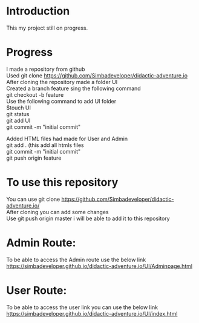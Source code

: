 # Introduction
This my project still on progress.<br>


# Progress
I made a repository from github<br>
Used git clone https://github.com/Simbadeveloper/didactic-adventure.io<br>
After cloning the repository made a folder UI<br>
Created a branch feature sing the following command<br>
git checkout -b feature<br>
Use the following command to add UI folder<br>
 $touch UI<br>
 git status<br>
 git add UI<br>
 git commit -m "initial commit"<br>
 
Added HTML files had made for User and Admin<br>
git add . (this add all htmls files<br>
git commit -m "initial commit"<br>
git push origin feature<br>

# To use this repository
You can use git clone https://github.com/Simbadeveloper/didactic-adventure.io/ <br>
After cloning you can add some changes<br>
Use git push origin master i will be able to add it to this repository<br>

# Admin Route:
To be able to access the Admin route use the below link<br>
https://simbadeveloper.github.io/didactic-adventure.io/UI/Adminpage.html<br>

# User Route:
To be able to access the user link you can use the below link<br>
https://simbadeveloper.github.io/didactic-adventure.io/UI/index.html<br>
